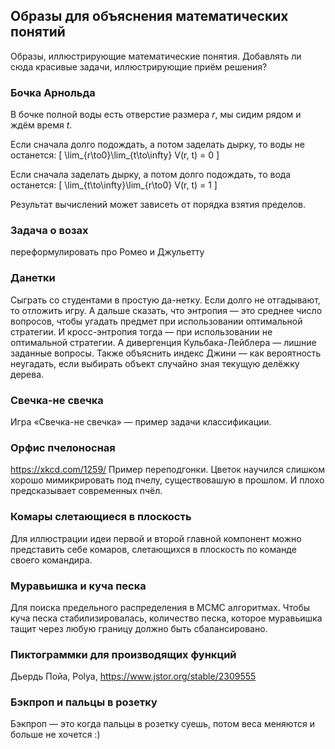 ## Образы для объяснения математических понятий

Образы, иллюстрирующие математические понятия. Добавлять ли сюда красивые задачи, иллюстрирующие приём решения?

### Бочка Арнольда

В бочке полной воды есть отверстие размера $r$, мы сидим рядом и ждём время $t$.

Если сначала долго подождать, а потом заделать дырку, то воды не останется:
\[
\lim_{r\to0}\lim_{t\to\infty} V(r, t) = 0
\]

Если сначала заделать дырку, а потом долго подождать, то вода останется:
\[
\lim_{t\to\infty}\lim_{r\to0} V(r, t) = 1
\]

Результат вычислений может зависеть от порядка взятия пределов. 

### Задача о возах

переформулировать про Ромео и Джульетту



### Данетки

Сыграть со студентами в простую да-нетку. Если долго не отгадывают, то отложить игру. 
А дальше сказать, что энтропия — это среднее число вопросов, чтобы угадать предмет при использовании 
оптимальной стратегии. И кросс-энтропия тогда — при использовании не оптимальной стратегии.
А дивергенция Кульбака-Лейблера — лишние заданные вопросы.
Также объяснить индекс Джини — как вероятность неугадать, если выбирать объект случайно зная текущую делёжку дерева.

### Свечка-не свечка

Игра «Свечка-не свечка» — пример задачи классификации.

### Орфис пчелоносная

https://xkcd.com/1259/
Пример переподгонки. Цветок научился слишком хорошо мимикрировать под пчелу, существовашую в прошлом. 
И плохо предсказывает современных пчёл.

### Комары слетающиеся в плоскость

Для иллюстрации идеи первой и второй главной компонент можно представить себе комаров, 
слетающихся в плоскость по команде своего командира.

### Муравьишка и куча песка

Для поиска предельного распределения в MCMC алгоритмах.
Чтобы куча песка стабилизировалась, количество песка, которое
муравьишка тащит через любую границу должно быть сбалансировано.

### Пиктограммки для производящих функций

Дьердь Пойа, Polya, https://www.jstor.org/stable/2309555

### Бэкпроп и пальцы в розетку

Бэкпроп — это когда пальцы в розетку суешь, потом веса меняются и больше не хочется :)
